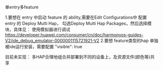 单entry多feature



1.要想在 entry 中启动 feature 的 ability,需要在Edit Configurations中 配置 entry 的 Deploy Multi Hap，
勾选Deploy Multi Hap Packages，然后选择模块，具体见：
使用模拟器进行调试
https://developer.huawei.com/consumer/cn/doc/harmonyos-guides-V2/ide_debug_emulator-0000001115721921-V2
2.要想 feature类型的hap 单独被ide运行安装，需要配置 "visible": true




目前未实现：
多HAP合理地组合并部署到不同的设备上，及资源文件(颜色等)共享







